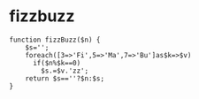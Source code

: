 fizzbuzz
========

    function fizzBuzz($n) {
        $s='';
        foreach([3=>'Fi',5=>'Ma',7=>'Bu']as$k=>$v)
          if($n%$k==0)
            $s.=$v.'zz';
        return $s==''?$n:$s;
    }
